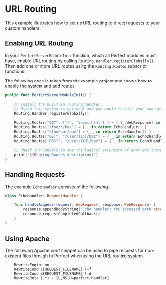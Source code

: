 # URL Routing
This example illustrates how to set up URL routing to direct requests to your custom handlers.

## Enabling URL Routing

In your `PerfectServerModuleInit` function, which all Perfect modules must have, enable URL routing by calling `Routing.Handler.registerGlobally()`. Then add one or more URL routes using the `Routing.Routes` subscript functions.

The following code is taken from the example project and shows how to enable the system and add routes.

```swift
public func PerfectServerModuleInit() {
	
	// Install the built-in routing handler.
	// Using this system is optional and you could install your own system if desired.
	Routing.Handler.registerGlobally()
	
	Routing.Routes["GET", ["/", "index.html"] ] = { (_:WebResponse) in return IndexHandler() }
	Routing.Routes["/foo/*/baz"] = { _ in return EchoHandler() }
	Routing.Routes["/foo/bar/baz"] = { _ in return EchoHandler() }
	Routing.Routes["GET", "/user/{id}/baz"] = { _ in return Echo2Handler() }
	Routing.Routes["POST", "/user/{id}/baz"] = { _ in return Echo3Handler() }
	
	// Check the console to see the logical structure of what was installed.
	print("\(Routing.Routes.description)")
}
```
## Handling Requests

The example `EchoHandler` consists of the following.

```swift
class EchoHandler: RequestHandler {
	
	func handleRequest(request: WebRequest, response: WebResponse) {
		response.appendBodyString("Echo handler: You accessed path \(request.requestURI()) with variables \(request.urlVariables)")
		response.requestCompletedCallback()
	}
}
```

## Using Apache
The following Apache conf snippet can be used to pipe requests for non-existent files through to Perfect when using the URL routing system.

```apacheconf
	RewriteEngine on
	RewriteCond %{REQUEST_FILENAME} !-f
	RewriteCond %{REQUEST_FILENAME} !-d
	RewriteRule (.*) - [L,NS,H=perfect-handler]
```
